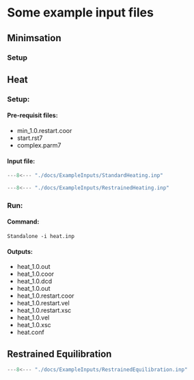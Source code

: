 # Some example input files

## Minimsation
### Setup


## Heat

### Setup:
#### Pre-requisit files:

* min_1.0.restart.coor
* start.rst7
* complex.parm7

#### Input file: 

``` py title="heat.inp"
---8<--- "./docs/ExampleInputs/StandardHeating.inp"
```

``` py title="RestrainedHeat.inp"
---8<--- "./docs/ExampleInputs/RestrainedHeating.inp"
```

### Run: 

#### Command: 

`Standalone -i heat.inp`

#### Outputs:

* heat_1.0.out
* heat_1.0.coor
* heat_1.0.dcd
* heat_1.0.out
* heat_1.0.restart.coor
* heat_1.0.restart.vel
* heat_1.0.restart.xsc
* heat_1.0.vel
* heat_1.0.xsc
* heat.conf

## Restrained Equilibration

``` py title="RestrainedEquilibration.inp"
---8<--- "./docs/ExampleInputs/RestrainedEquilibration.inp"
```